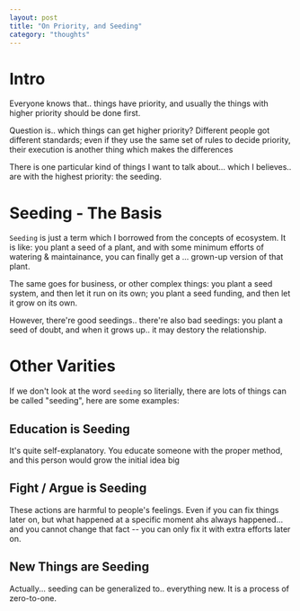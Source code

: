 ```yaml
---
layout: post
title: "On Priority, and Seeding"
category: "thoughts"
---
```


# Intro
Everyone knows that.. things have priority, and usually the things with higher
priority should be done first.

Question is.. which things can get higher priority? Different people got
different standards; even if they use the same set of rules to decide priority,
their execution is another thing which makes the differences

There is one particular kind of things I want to talk about... which I
believes.. are with the highest priority: the seeding.

# Seeding - The Basis
`Seeding` is just a term which I borrowed from the concepts of ecosystem. It is
like: you plant a seed of a plant, and with some minimum efforts of watering &
maintainance, you can finally get a ... grown-up version of that plant.


The same goes for business, or other complex things: you plant a seed system,
and then let it run on its own; you plant a seed funding, and then let it grow
on its own.

However, there're good seedings.. there're also bad seedings: you plant a seed
of doubt, and when it grows up.. it may destory the relationship. 


# Other Varities
If we don't look at the word `seeding` so literially, there are lots of things
can be called "seeding", here are some examples:

## Education is Seeding
It's quite self-explanatory. You educate someone with the proper method, and 
this person would grow the initial idea big 

## Fight / Argue is Seeding
These actions are harmful to people's feelings. Even if you can fix things later
on, but what happened at a specific moment ahs always happened... and you cannot
change that fact -- you can only fix it with extra efforts later on.

## New Things are Seeding
Actually... seeding can be generalized to.. everything new. It is a process of
zero-to-one.
